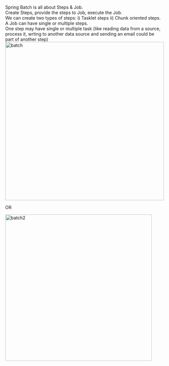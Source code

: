 Spring Batch is all about Steps & Job. <br>
Create Steps, provide the steps to Job, execute the Job.  <br>
We can create two types of steps: i) Tasklet steps ii) Chunk oriented steps. <br>
A Job can have single or multiple steps. <br>
One step may have single or multiple task (like reading data from a source, process it, wrting to another data source and sending an email could be part of another step) <br>
<img width="504" alt="batch" src="https://github.com/inurzamal/spring-batch-1/assets/18715701/011adb94-0f09-4d96-a06e-fa6348013e50">


OR

<img width="466" alt="batch2" src="https://github.com/inurzamal/spring-batch-1/assets/18715701/7cb987e5-33b8-402e-a8c3-7efc437ca40b">



